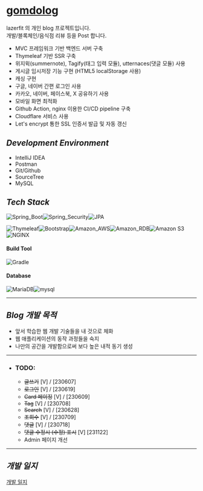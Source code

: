 # [gomdolog](https://gomdolog.store)

lazerfit 의 개인 blog 프로젝트입니다.   
개발/블록체인/음식점 리뷰 등을 Post 합니다.

- MVC 프레임워크 기반 백엔드 서버 구축
- Thymeleaf 기반 SSR 구축
- 위지윅(summernote), Tagify(태그 입력 모듈), utternaces(댓글 모듈) 사용
- 게시글 임시저장 기능 구현 (HTML5 localStorage 사용)
- 캐싱 구현 
- 구글, 네이버 간편 로그인 사용
- 카카오, 네이버, 페이스북, X 공유하기 사용
- 모바일 화면 최적화 
- Github Action, nginx 이용한 CI/CD pipeline 구축
- Cloudflare 서비스 사용
- Let's encrypt 툥한 SSL 인증서 발급 및 자동 갱신
 
## *Development Environment*   

- IntelliJ IDEA
- Postman
- Git/Github
- SourceTree
- MySQL

## *Tech Stack*   
<img alt="Spring_Boot" src ="https://img.shields.io/badge/Spring_Boot-6DB33F.svg?&style=for-the-badge&logo=Spring-Boot&logoColor=white"/><img alt="Spring_Security" src ="https://img.shields.io/badge/Spring Security-6DB33F.svg?&style=for-the-badge&logo=Spring Security&logoColor=white"/><img alt="JPA" src ="https://img.shields.io/badge/JPA-59666C.svg?&style=for-the-badge&logo=Hibernate&logoColor=white"/>

<img alt="Thymeleaf" src ="https://img.shields.io/badge/Thymeleaf-005F0F.svg?&style=for-the-badge&logo=Thymeleaf&logoColor=white"/><img alt="Bootstrap" src ="https://img.shields.io/badge/Bootstrap-7952B3.svg?&style=for-the-badge&logo=Bootstrap&logoColor=white"/><img alt="Amazon_AWS" src ="https://img.shields.io/badge/Amazon_AWS-232F3E.svg?&style=for-the-badge&logo=Amazon-AWS&logoColor=white"/><img alt="Amazon_RDB" src ="https://img.shields.io/badge/ Amazon RDB-232F3E.svg?&style=for-the-badge&logo=Amazon DynamoDB&logoColor=white"/><img alt="Amazon S3" src ="https://img.shields.io/badge/ Amazon S3-569A31.svg?&style=for-the-badge&logo=Amazon S3&logoColor=white"/><img alt="NGINX" src ="https://img.shields.io/badge/NGINX-009639.svg?&style=for-the-badge&logo=NGINX&logoColor=white"/>

#### Build Tool   

<img alt="Gradle" src ="https://img.shields.io/badge/Gradle-02303A.svg?&style=for-the-badge&logo=Gradle&logoColor=white"/>


#### Database   

<img alt="MariaDB" src ="https://img.shields.io/badge/MariaDB-003545.svg?&style=for-the-badge&logo=MariaDB&logoColor=white"/><img alt="mysql" src ="https://img.shields.io/badge/mysql-4479A1.svg?&style=for-the-badge&logo=MariaDB&logoColor=white"/>
***


## *Blog 개발 목적*   

- 앞서 학습한 웹 개발 기술들을 내 것으로 체화
- 웹 애플리케이션의 동작 과정들을 숙지
- 나만의 공간을 개발함으로써 보다 높은 내적 동기 생성   
***
- ### TODO:
  - ~~글쓰기~~ [V] / [230607]
  - ~~로그인~~ [V] / [230619]
  - ~~Card 페이징~~ [V] / [230609]
  - ~~Tag~~ [V] / [230708]
  - ~~Search~~ [V] / [230628]
  - ~~조회수~~ [V] / [230709]
  - ~~댓글~~ [V] / [230718]
  - ~~댓글 수정시 (수정) 표시~~ [V] [231122]
  - Admin 페이지 개선
***

## *개발 일지*
[개발 일지](https://github.com/lazerfit/blog/wiki/%EA%B0%9C%EB%B0%9C-%EC%9D%BC%EC%A7%80)
